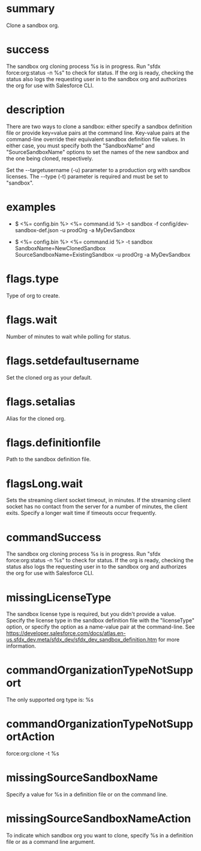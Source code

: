# summary

Clone a sandbox org.

# success

The sandbox org cloning process %s is in progress. Run "sfdx force:org:status -n %s" to check for status. If the org is ready, checking the status also logs the requesting user in to the sandbox org and authorizes the org for use with Salesforce CLI.

# description

There are two ways to clone a sandbox: either specify a sandbox definition file or provide key=value pairs at the command line. Key-value pairs at the command-line override their equivalent sandbox definition file values. In either case, you must specify both the "SandboxName" and "SourceSandboxName" options to set the names of the new sandbox and the one being cloned, respectively.

Set the --targetusername (-u) parameter to a production org with sandbox licenses. The --type (-t) parameter is required and must be set to "sandbox".

# examples

- $ <%= config.bin %> <%= command.id %> -t sandbox -f config/dev-sandbox-def.json -u prodOrg -a MyDevSandbox

- $ <%= config.bin %> <%= command.id %> -t sandbox SandboxName=NewClonedSandbox SourceSandboxName=ExistingSandbox -u prodOrg -a MyDevSandbox

# flags.type

Type of org to create.

# flags.wait

Number of minutes to wait while polling for status.

# flags.setdefaultusername

Set the cloned org as your default.

# flags.setalias

Alias for the cloned org.

# flags.definitionfile

Path to the sandbox definition file.

# flagsLong.wait

Sets the streaming client socket timeout, in minutes. If the streaming client socket has no contact from the server for a number of minutes, the client exits. Specify a longer wait time if timeouts occur frequently.

# commandSuccess

The sandbox org cloning process %s is in progress. Run "sfdx force:org:status -n %s" to check for status. If the org is ready, checking the status also logs the requesting user in to the sandbox org and authorizes the org for use with Salesforce CLI.

# missingLicenseType

The sandbox license type is required, but you didn't provide a value. Specify the license type in the sandbox definition file with the "licenseType" option, or specify the option as a name-value pair at the command-line. See https://developer.salesforce.com/docs/atlas.en-us.sfdx_dev.meta/sfdx_dev/sfdx_dev_sandbox_definition.htm for more information.

# commandOrganizationTypeNotSupport

The only supported org type is: %s

# commandOrganizationTypeNotSupportAction

force:org:clone -t %s

# missingSourceSandboxName

Specify a value for %s in a definition file or on the command line.

# missingSourceSandboxNameAction

To indicate which sandbox org you want to clone, specify %s in a definition file or as a command line argument.
